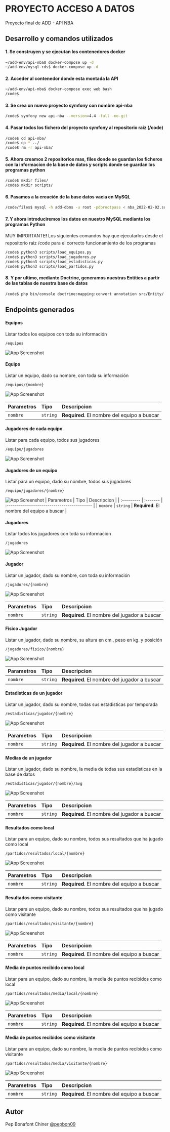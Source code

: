 
# PROYECTO ACCESO A DATOS

Proyecto final de ADD - API NBA


## Desarrollo y comandos utilizados

#### 1. Se construyen y se ejecutan los contenedores docker

```bash
~/add-env/api-nba$ docker-compose up -d
~/add-env/mysql-rds$ docker-compose up -d
```
#### 2. Acceder al contenedor donde esta montada la API

```bash
~/add-env/api-nba$ docker-compose exec web bash
/code$
```
#### 3. Se crea un nuevo proyecto symfony con nombre api-nba

```bash
/code$ symfony new api-nba --version=4.4 -full -no-git
```
#### 4. Pasar todos los fichero del proyecto symfony al repositorio raiz (/code)

```bash
/code$ cd api-nba/
/code$ cp * ../
/code$ rm -r api-nba/
```
#### 5. Ahora creamos 2 repositorios mas, files donde se guardan los ficheros con la informacion de la base de datos y scripts donde se guardan los programas python

```bash
/code$ mkdir files/
/code$ mkdir scripts/
```
#### 6. Pasamos a la creación de la base datos vacia en MySQL

```bash
/code/files$ mysql -h add-dbms -u root -pdbrootpass < nba_2022-02-02.sql
```

#### 7. Y ahora introduciremos los datos en nuestro MySQL mediante los programas Python

MUY IMPORTANTE❗ Los siguientes comandos hay que
ejecutarlos desde el repositorio raiz /code para el correcto
funcionamiento de los programas

```bash
/code$ python3 scripts/load_equipos.py
/code$ python3 scripts/load_jugadores.py
/code$ python3 scripts/load_estadisticas.py
/code$ python3 scripts/load_partidos.py
```
#### 8. Y por ultimo, mediante Doctrine, generamos nuestras Entities a partir de las tablas de nuestra base de datos

```bash
/code$ php bin/console doctrine:mapping:convert annotation src/Entity/ --from-database
```
## Endpoints generados

#### Equipos
Listar todos los equipos con toda su información

```http
/equipos
```
![App Screenshot](https://raw.githubusercontent.com/pepbon09/ProyectoADD/main/img/endpoint1.png)

#### Equipo
Listar un equipo, dado su nombre, con toda su información

```http
/equipos/{nombre}
```
![App Screenshot](https://raw.githubusercontent.com/pepbon09/ProyectoADD/main/img/endpoint2.png)

| Parametros | Tipo     | Descripcion                                 |
| :--------- | :------- | :------------------------------------------ |
| `nombre`   | `string` | **Required**. El nombre del equipo a buscar |

#### Jugadores de cada equipo
Listar para cada equipo, todos sus jugadores

```http
/equipo/jugadores
```
![App Screenshot](https://raw.githubusercontent.com/pepbon09/ProyectoADD/main/img/endpoint3.png)
#### Jugadores de un equipo
Listar para un equipo, dado su nombre, todos sus jugadores

```http
/equipo/jugadores/{nombre}
```
![App Screenshot](https://raw.githubusercontent.com/pepbon09/ProyectoADD/main/img/endpoint4.png)
| Parametros | Tipo     | Descripcion                                 |
| :--------- | :------- | :------------------------------------------ |
| `nombre`   | `string` | **Required**. El nombre del equipo a buscar |

#### Jugadores
Listar todos los jugadores con toda su información

```http
/jugadores
```
![App Screenshot](https://raw.githubusercontent.com/pepbon09/ProyectoADD/main/img/endpoint5.png)
#### Jugador
Listar un jugador, dado su nombre, con toda su información

```http
/jugadores/{nombre}
```
![App Screenshot](https://raw.githubusercontent.com/pepbon09/ProyectoADD/main/img/endpoint6.png)

| Parametros | Tipo     | Descripcion                                  |
| :--------- | :------- | :------------------------------------------- |
| `nombre`   | `string` | **Required**. El nombre del jugador a buscar |

#### Fisico Jugador
Listar un jugador, dado su nombre, su altura en cm., peso en kg. y posición

```http
/jugadores/fisico/{nombre}
```
![App Screenshot](https://raw.githubusercontent.com/pepbon09/ProyectoADD/main/img/endpoint7.png)

| Parametros | Tipo     | Descripcion                                  |
| :--------- | :------- | :------------------------------------------- |
| `nombre`   | `string` | **Required**. El nombre del jugador a buscar |

#### Estadisticas de un jugador
Listar un jugador, dado su nombre, todas sus estadisticas por temporada

```http
/estadisticas/jugador/{nombre}
```
![App Screenshot](https://raw.githubusercontent.com/pepbon09/ProyectoADD/main/img/endpoint8.png)

| Parametros | Tipo     | Descripcion                                  |
| :--------- | :------- | :------------------------------------------- |
| `nombre`   | `string` | **Required**. El nombre del jugador a buscar |

#### Medias de un jugador
Listar un jugador, dado su nombre, la media de todas sus estadisticas en la base de datos

```http
/estadisticas/jugador/{nombre}/avg
```
![App Screenshot](https://raw.githubusercontent.com/pepbon09/ProyectoADD/main/img/endpoint9.png)

| Parametros | Tipo     | Descripcion                                  |
| :--------- | :------- | :------------------------------------------- |
| `nombre`   | `string` | **Required**. El nombre del jugador a buscar |

#### Resultados como local
Listar para un equipo, dado su nombre, todos sus resultados que ha jugado como local

```http
/partidos/resultados/local/{nombre}
```
![App Screenshot](https://raw.githubusercontent.com/pepbon09/ProyectoADD/main/img/endpoint10.png)

| Parametros | Tipo     | Descripcion                                 |
| :--------- | :------- | :------------------------------------------ |
| `nombre`   | `string` | **Required**. El nombre del equipo a buscar |

#### Resultados como visitante
Listar para un equipo, dado su nombre, todos sus resultados que ha jugado como visitante

```http
/partidos/resultados/visitante/{nombre}
```
![App Screenshot](https://raw.githubusercontent.com/pepbon09/ProyectoADD/main/img/endpoint11.png)

| Parametros | Tipo     | Descripcion                                 |
| :--------- | :------- | :------------------------------------------ |
| `nombre`   | `string` | **Required**. El nombre del equipo a buscar |

#### Media de puntos recibido como local
Listar para un equipo, dado su nombre, la media de puntos recibidos como local

```http
/partidos/resultados/media/local/{nombre}
```
![App Screenshot](https://raw.githubusercontent.com/pepbon09/ProyectoADD/main/img/endpoint12.png)

| Parametros | Tipo     | Descripcion                                 |
| :--------- | :------- | :------------------------------------------ |
| `nombre`   | `string` | **Required**. El nombre del equipo a buscar |

#### Media de puntos recibidos como visitante
Listar para un equipo, dado su nombre, la media de puntos recibidos como visitante

```http
/partidos/resultados/media/visitante/{nombre}
```
![App Screenshot](https://raw.githubusercontent.com/pepbon09/ProyectoADD/main/img/endpoint13.png)

| Parametros | Tipo     | Descripcion                                 |
| :--------- | :------- | :------------------------------------------ |
| `nombre`   | `string` | **Required**. El nombre del equipo a buscar |


## Autor

Pep Bonafont Chiner [@pepbon09](https://github.com/pepbon09)
